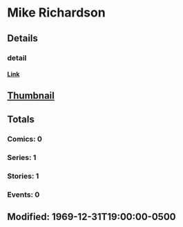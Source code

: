 # Mike  Richardson 
## Details
### detail
#### [Link](http://marvel.com/comics/creators/12616/mike_richardson?utm_campaign=apiRef&utm_source=225578a89fc76f3d20fbffda5d17a88d)
## [Thumbnail](http://i.annihil.us/u/prod/marvel/i/mg/b/40/image_not_available.jpg)
## Totals
### Comics: 0
### Series: 1
### Stories: 1
### Events: 0
## Modified: 1969-12-31T19:00:00-0500